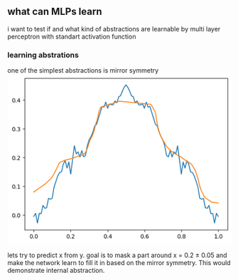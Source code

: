 ## what can MLPs learn

i want to test if and what kind of abstractions are learnable by multi layer perceptron with standart activation function


### learning abstrations

one of the simplest abstractions is mirror symmetry
![Mirror Mountain](mirror_mountain.png)

lets try to predict x from y. goal is to mask a part around x = 0.2 ± 0.05 and make the network learn to fill it in based on the mirror symmetry. This would demonstrate internal abstraction.

